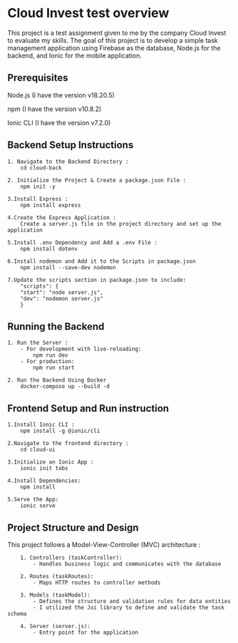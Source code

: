 
# Cloud Invest test overview

This project is a test assignment given to me by the company Cloud Invest to evaluate my skills. The goal of this project is to develop a simple task management application using Firebase as the database, Node.js for the backend, and Ionic for the mobile application.


## Prerequisites

Node.js (I have the version v18.20.5)

npm (I have the version v10.8.2)

Ionic CLI (I have the version v7.2.0)


## Backend Setup Instructions
    1. Navigate to the Backend Directory : 
        cd cloud-back

    2. Initialize the Project & Create a package.json File :
        npm init -y

    3.Install Express :
        npm install express

    4.Create the Express Application :
        Create a server.js file in the project directory and set up the application

    5.Install .env Dependency and Add a .env File :
        npm install dotenv

    6.Install nodemon and Add it to the Scripts in package.json
        npm install --save-dev nodemon

    7.Update the scripts section in package.json to include:
        "scripts": {
        "start": "node server.js",
        "dev": "nodemon server.js"
        }
## Running the Backend
    1. Run the Server :
        - For development with live-reloading:
            npm run dev
        - For production:
            npm run start

    2. Run the Backend Using Docker
        docker-compose up --build -d
## Frontend Setup and Run instruction

    1.Install Ionic CLI :
        npm install -g @ionic/cli

    2.Navigate to the frontend directory :
        cd cloud-ui
    
    3.Initialize an Ionic App : 
        ionic init tabs
    
    4.Install Dependencies:
        npm install
    
    5.Serve the App:
        ionic serve
## Project Structure and Design

This project follows a Model-View-Controller (MVC) architecture :

        1. Controllers (taskController):
            - Handles business logic and communicates with the database
        
        2. Routes (taskRoutes):
            - Maps HTTP routes to controller methods

        3. Models (taskModel):
            - Defines the structure and validation rules for data entities
            - I utilized the Joi library to define and validate the task schema
        
        4. Server (server.js):
            - Entry point for the application